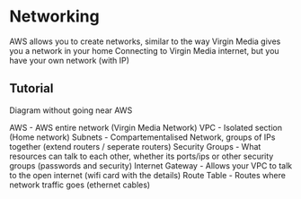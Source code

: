 # Networking 

AWS allows you to create networks, similar to the way Virgin Media gives you a network in your home
Connecting to Virgin Media internet, but you have your own network (with IP)

## Tutorial

Diagram without going near AWS 

AWS - AWS entire network (Virgin Media Network)
VPC - Isolated section (Home network)
Subnets - Compartementalised Network, groups of IPs together (extend routers / seperate routers)
Security Groups - What resources can talk to each other, whether its ports/ips or other security groups (passwords and security)
Internet Gateway - Allows your VPC to talk to the open internet (wifi card with the details)
Route Table - Routes where network traffic goes (ethernet cables)

